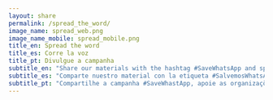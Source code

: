 ```yaml
---
layout: share
permalink: /spread_the_word/
image_name: spread_web.png
image_name_mobile: spread_mobile.png
title_en: Spread the word
title_es: Corre la voz
title_pt: Divulgue a campanha
subtitle_en: "Share our materials with the hashtag #SaveWhatsApp and spread the word"
subtitle_es: "Comparte nuestro material con la etiqueta #SalvemosWhatsApp y corre la voz"
subtitle_pt: "Compartilhe a campanha #SaveWhastApp, apoie as organizações da aliança e exija que as autoridades locais defendam os direitos dos usuários do WhatsApp no seu país."
---
```


